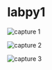 # labpy1

![capture 1](https://user-images.githubusercontent.com/45659176/52640733-c81bff80-2f09-11e9-9f2c-6da3877e652b.PNG)

![capture 2](https://user-images.githubusercontent.com/45659176/52640738-c8b49600-2f09-11e9-9e8f-8449693c86e4.PNG)

![capture 3](https://user-images.githubusercontent.com/45659176/52640740-c94d2c80-2f09-11e9-9c53-5607ce51b280.PNG)


